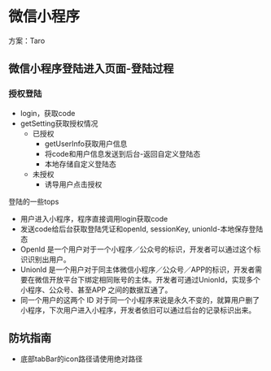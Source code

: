 # 微信小程序

方案：Taro

## 微信小程序登陆进入页面-登陆过程

### 授权登陆

- login，获取code
- getSetting获取授权情况
  - 已授权
    - getUserInfo获取用户信息
    - 将code和用户信息发送到后台-返回自定义登陆态
    - 本地存储自定义登陆态
  - 未授权
    - 诱导用户点击授权

登陆的一些tops

- 用户进入小程序，程序直接调用login获取code
- 发送code给后台获取登陆凭证和openId, sessionKey, unionId-本地保存登陆态
- OpenId 是一个用户对于一个小程序／公众号的标识，开发者可以通过这个标识识别出用户。
- UnionId 是一个用户对于同主体微信小程序／公众号／APP的标识，开发者需要在微信开放平台下绑定相同账号的主体。开发者可通过UnionId，实现多个小程序、公众号、甚至APP 之间的数据互通了。
- 同一个用户的这两个 ID 对于同一个小程序来说是永久不变的，就算用户删了小程序，下次用户进入小程序，开发者依旧可以通过后台的记录标识出来。

## 防坑指南

+ 底部tabBar的icon路径请使用绝对路径
